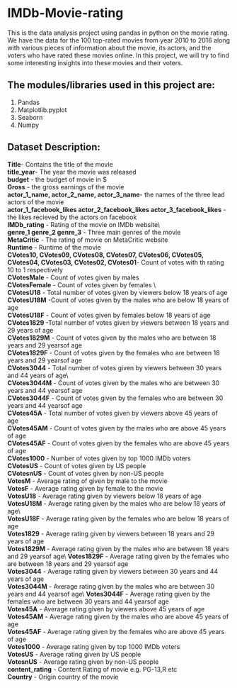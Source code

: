 # IMDb-Movie-rating
This is the data analysis project using pandas in python on the movie rating.
We have the data for the 100 top-rated movies from year 2010 to 2016 along with various pieces of information about the movie, its actors, and the voters who have rated these movies online. In this project, we will try to find some interesting insights into these movies and their voters.

## The modules/libraries used in this project are:
1. Pandas 
2. Matplotlib.pyplot
3. Seaborn
4. Numpy

## Dataset Description:
**Title**- Contains the title of the movie\
**title_year**- The year the movie was released\
**budget** - the budget of movie in $\
**Gross** - the gross earnings of the movie\
**actor_1_name,  actor_2_name, actor_3_name**- the names of the three lead actors of the movie\
**actor_1_facebook_likes	actor_2_facebook_likes	actor_3_facebook_likes** - the likes recieved by the actors on facebook\
**IMDb_rating** - Rating of the movie on IMDb website\	
**genre_1	genre_2	genre_3**	- Three main genres of the movie\
**MetaCritic** - The rating of movie on MetaCritic website	\
**Runtime**	- Runtime of the movie\
**CVotes10, CVotes09, CVotes08, CVotes07, CVotes06, CVotes05, CVotes04, CVotes03, CVotes02, CVotes01**- Count of votes with th rating 10 to 1 respectively	\
**CVotesMale**  - Count of votes given by males	\
**CVotesFemale** - Count of votes given by females \	
**CVotesU18**   - Total number of votes given by viewers below 18 years of age	\
**CVotesU18M**  -Count of votes given by the males who are below 18 years of age\
**CVotesU18F**  - Count of votes given by females below 18 years of age \
**CVotes1829**  -Total number of votes given by viewers between 18 years and 29 years of age	\
**CVotes1829M** - Count of votes given by the males who are between 18 years and 29 yearsof age	\
**CVotes1829F** - Count of votes given by the females who are between 18 years and 29 yearsof age	\
**CVotes3044** - Total number of votes given by viewers between 30 years and 44 years of age\	
**CVotes3044M** - Count of votes given by the males who are between 30 years and 44 yearsof age	\
**CVotes3044F** - Count of votes given by the females who are between 30 years and 44 yearsof age	\
**CVotes45A**  - Total number of votes given by viewers above 45 years of age	\
**CVotes45AM** - Count of votes given by the males who are above 45 years of age	\
**CVotes45AF** - Count of votes given by the females who are above 45 years of age	\
**CVotes1000** - Number of votes given by top 1000 IMDb voters	\
**CVotesUS**   - Count of votes given by US people	\
**CVotesnUS**  - Count of votes given by non-US people	\
**VotesM**	   - Average rating of given by male to the movie\
**VotesF**	   - Average rating given by female to the movie\
**VotesU18**   - Average rating given by viewers below 18 years of age\
**VotesU18M**  - Average rating given by the males who are below 18 years of age\	
**VotesU18F**  - Average rating given by the females who are below 18 years of age	\
**Votes1829**  - Average rating given by viewers between 18 years and 29 years of age	\
**Votes1829M** - Average rating given by the males who are between 18 years and 29 yearsof age\	
**Votes1829F** - Average rating given by the females who are between 18 years and 29 yearsof age	\
**Votes3044**  - Average rating given by viewers between 30 years and 44 years of age\
**Votes3044M** - Average rating given by the males who are between 30 years and 44 yearsof age\	
**Votes3044F** - Average rating given by the females who are between 30 years and 44 yearsof age\
**Votes45A**  - Average rating given by viewers above 45 years of age\
**Votes45AM**  - Average rating given by the males who are above 45 years of age\
**Votes45AF**  - Average rating given by the females who are above 45 years of age\
**Votes1000**  - Average rating given by top 1000 IMDb voters\
**VotesUS**	   - Average rating given by US people	\
**VotesnUS**   - Average rating given by non-US people	\
**content_rating**	- Content Rating of movie e.g. PG-13,R etc\
**Country** - Origin country of the movie

